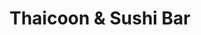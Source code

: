 ---
layout: place
title: "Thaicoon & Sushi Bar"
permalink: /georgia/marietta/thaicoon-sushi-bar.html
stateAbbr: GA
stateName: Georgia
cityName: Marietta
seo:
  name: "Thaicoon & Sushi Bar"
  type: Restaurant
  links: null
description: "Thaicoon & Sushi Bar serves delicious sushi in Marietta, Georgia. Try fresh Japanese dishes for a great dining experience. "
place_id: ChIJjRlOFyUU9YgRnjX1IOy8Mg0
photos:
  - name: >-
      places/ChIJjRlOFyUU9YgRnjX1IOy8Mg0/photos/AeeoHcIjtLrFRZ_YheKUsZaz22zk1gJ2rn_GsHHQEHawBzU-5tyVAmH_T2hsLk3jAtG4e0e9e6FwTSrlTENfADXXQRmqHRgUdf_78vG8RlYVnkCqJGtB0oDUm8UVE_f6P9l_0d-eSYMN5MHExMtGUVoIlO6-UK4cRGaN8t5fylH8Aylo7zq9bE2boXnHOT88qwTG7KcHpwJAdJqFaek-HBgQtYDkXvyp9DqDz4Bj8tiPvPWFXr4I80fmoVOGOND-1tDA7uEHjS-NJB-yWmFj_RiTSkwV_op9gSwgUtGr_TWzTzbu5KnfFfc2rAf-pQGSLtjVfihv7duAXz_j7LFdqI2OyRMl-MnXewbZoK_VgMg9swSdwdxlfPRdBg9reZ_O9UdiJ14H6T0LneQ3-aqrKl_T1ed_ISMLcXGW0sZgzHhWwZE8PQ
    widthPx: 4032
    heightPx: 3024
    authorAttributions:
      - displayName: Scott Andrews
        uri: https://maps.google.com/maps/contrib/110452335640496502629
        photoUri: >-
          https://lh3.googleusercontent.com/a-/ALV-UjU7ln7jccLAE-piDH9GBO4O7Fa8KKHY0UiGGE_PKrGZrzjWelQm=s100-p-k-no-mo
    flagContentUri: >-
      https://www.google.com/local/imagery/report/?cb_client=maps_api_places.places_api&image_key=!1e10!2sCIHM0ogKEICAgMDwuam4CA&hl=en-US
    googleMapsUri: >-
      https://www.google.com/maps/place//data=!3m4!1e2!3m2!1sCIHM0ogKEICAgMDwuam4CA!2e10!4m2!3m1!1s0x88f51425174e198d:0xd32bcec20f5359e
  - name: >-
      places/ChIJjRlOFyUU9YgRnjX1IOy8Mg0/photos/AeeoHcKrnjmWQMwPPu8TCnqvkb-xk3GqI8Xd3wNV2WFtVR2fZrXPM5_xqfEIUkb8x4v7y7gWjnH7Sw87fh761fUEr20Ea09B0UStHPSL083KPQ5hM2Xb18H9wSzpH6pMPbpvUmvGLKgcw1vEarlLGzTntUag8dPqEzTLHaHgUiJcKFl3RzgBOmM2BgcghARTqVZ5LkFi-ZP-5GHOl1k2HiftQmJUW3I2llzBgI_C1vf2gw-kmO0Nu9e3_rroCSnVXysHLp9P4hGm5G2kYL3RlAF7JyOORlFR3-A-SlGr2q-GrXZkLmOQycGxE-OHqmFtvGvbMHUh4B9JrFS03m81L4sl0EGyvP0MIm9_4geyH-vFv_wRKNQuxY4tUgCbMGjwIcHk7bMCzoBn_u1hWc1rNfemT_QY6eFqnekPya8JMwNwrf0trs8
    widthPx: 4032
    heightPx: 1960
    authorAttributions:
      - displayName: SERGIO GILL
        uri: https://maps.google.com/maps/contrib/116059312331166613135
        photoUri: >-
          https://lh3.googleusercontent.com/a-/ALV-UjW54P1r37u3JTXAYuLNIy2T6Uh9xK2LC0RY8PrWLcUB-TgRh8BR=s100-p-k-no-mo
    flagContentUri: >-
      https://www.google.com/local/imagery/report/?cb_client=maps_api_places.places_api&image_key=!1e10!2sCIHM0ogKEICAgIC47uOvpgE&hl=en-US
    googleMapsUri: >-
      https://www.google.com/maps/place//data=!3m4!1e2!3m2!1sCIHM0ogKEICAgIC47uOvpgE!2e10!4m2!3m1!1s0x88f51425174e198d:0xd32bcec20f5359e
  - name: >-
      places/ChIJjRlOFyUU9YgRnjX1IOy8Mg0/photos/AeeoHcImv9fVBWeKqwbL2TxMTgw3V_BKW1ljp3eBh5MmKiPJjgwl_JkXusxk58tjdn4FISSW4cAtq3jzfTrJgoPJAmfdADEPe_fFE2YVRPgP3sYL1X7vlH9JDmFutqHWVBW7-mahETDzFOU0KzqxfJE0xUu8CqxSEmT3wLVK43Xi6zAgDmORhbxQt5x06ACJMMZXVOMi28bz_glPS9LCeUE_73gm42VmSQ3kb28LnZYt24UqnJzqHvtW54_LGjsF-Yx6DW9GbrRXlwQ5SxgQFXZSfQaVEA3gp_DXDi-MMWyhB62ddItovc9ugxKVHOlk3aGJ3ZnLS-k2lkx-CvOLKSZYJV-w7cHRObAkElYYBc6WOS_lZblqnBAOwnc5yggacLXMqJekNNboNlDsFGzuWM0xQr7e7i0HeslOecdDuL_tFzavZf5H
    widthPx: 4080
    heightPx: 3072
    authorAttributions:
      - displayName: Darrin Keaton
        uri: https://maps.google.com/maps/contrib/104668872333866680613
        photoUri: >-
          https://lh3.googleusercontent.com/a-/ALV-UjWUwyVMIG18LXCouemZaj5Evv7zbRqfZSCsqj6ofOKzNe3pxtJH=s100-p-k-no-mo
    flagContentUri: >-
      https://www.google.com/local/imagery/report/?cb_client=maps_api_places.places_api&image_key=!1e10!2sCIHM0ogKEICAgMDI86-h4QE&hl=en-US
    googleMapsUri: >-
      https://www.google.com/maps/place//data=!3m4!1e2!3m2!1sCIHM0ogKEICAgMDI86-h4QE!2e10!4m2!3m1!1s0x88f51425174e198d:0xd32bcec20f5359e
  - name: >-
      places/ChIJjRlOFyUU9YgRnjX1IOy8Mg0/photos/AeeoHcLnjBpMK9MiteTm6KrAmKeI3OpKiZ2X0NHrPbcWY4adzQociWhZNVXioLLv1xpVwa7_MF1lXRXUkKcApNzME25H2n6fVgPuh5_SJzmJcYVTamIqtPG72cr_mj-BxlPVfERmsonntUlEuK-2dQeNmwNf3Lk42tnKzXwtppG-OY1nffxVb6orpkWfrHpcQq6l2DXub-DWTNnUwlyOtyC70ayplWU64jsLKx7LpZ6eWtcEdtj0aRgGisO4uwDXo-_HO5jZo7scbYvpYvg0LnnR1kx7NaTOaOPi1RarZVLoJOqCwWYJgA9bz7hGyuEn2eVQR_aqPmkQyUhexyUywPRaaWVFUPOz114d5W6DOSfbfMXlQutKWPOCNFDqujdekY3m9P8zyzyI_5VZvZiHUHu_Uj56RCwt-OGrkGXKtg
    widthPx: 4800
    heightPx: 3600
    authorAttributions:
      - displayName: Scott Andrews
        uri: https://maps.google.com/maps/contrib/110452335640496502629
        photoUri: >-
          https://lh3.googleusercontent.com/a-/ALV-UjU7ln7jccLAE-piDH9GBO4O7Fa8KKHY0UiGGE_PKrGZrzjWelQm=s100-p-k-no-mo
    flagContentUri: >-
      https://www.google.com/local/imagery/report/?cb_client=maps_api_places.places_api&image_key=!1e10!2sCIHM0ogKEICAgMDwuam4mAE&hl=en-US
    googleMapsUri: >-
      https://www.google.com/maps/place//data=!3m4!1e2!3m2!1sCIHM0ogKEICAgMDwuam4mAE!2e10!4m2!3m1!1s0x88f51425174e198d:0xd32bcec20f5359e
  - name: >-
      places/ChIJjRlOFyUU9YgRnjX1IOy8Mg0/photos/AeeoHcIaa3Bs85vdIVh1_6qYF45zHHezgAo6ECAfkhTVwrdMKo0TPFApccS7ur1lQ06auWKCEV7nVSUJrihFIldOM3ouzE33rhTvl3pz-vAKfqa8hGhNS9VaICYRdNp8Fme3rUtpzr9cKseygZmUifaaj04Y2MlmFj86oVIYX4WqcFDDhqnTxOJquf2JluT9nUjOFHdwkqJgupnbpL4EXC1pw8dbQuiHI-mm5lhAFkraY6vszBrNjwf228YKLPDcOUKVqT3-6vXJYvzQKupQERo7bDuPcdknCY_eV4ofBOu8sH4I77FNO0AEOfetT-hgDHah76xc4lLYVO2h7x7kodX8mbabeULKX24XFuURBB1C_4TwW_ND1nTLhnnhrhHL7NUc5yE72I3mzqZ182af7XBg3lUvH-1x7FG_x69XGfe6zms_-HI
    widthPx: 4032
    heightPx: 3024
    authorAttributions:
      - displayName: Scott Andrews
        uri: https://maps.google.com/maps/contrib/110452335640496502629
        photoUri: >-
          https://lh3.googleusercontent.com/a-/ALV-UjU7ln7jccLAE-piDH9GBO4O7Fa8KKHY0UiGGE_PKrGZrzjWelQm=s100-p-k-no-mo
    flagContentUri: >-
      https://www.google.com/local/imagery/report/?cb_client=maps_api_places.places_api&image_key=!1e10!2sCIHM0ogKEICAgMDwuam4qAE&hl=en-US
    googleMapsUri: >-
      https://www.google.com/maps/place//data=!3m4!1e2!3m2!1sCIHM0ogKEICAgMDwuam4qAE!2e10!4m2!3m1!1s0x88f51425174e198d:0xd32bcec20f5359e
  - name: >-
      places/ChIJjRlOFyUU9YgRnjX1IOy8Mg0/photos/AeeoHcJCKyBfXlTCggSEMgv0jKzU8O1yzyoExEOLyBDYr2E21hcDM65jxjEYkiqL17am1TuFUUFFdmmReiZbbbtiorJLVFpllRmZzZyOQ4MRdcLq09sSfPkO6Vo4UOWHrAPGrnYUn2AVOuFxPkHUG6HIzvDlNWXnX8yZcc4sJ_gKb_tI9tgvGu8noI3TNlNP32WBNuYHfEwfy8B8LZKe7ZMKN_ANcynXk2Fmqj3SSWBkyfcSpf4iUU95O9MTIrThtD84Ln-uSz4V1rum2xY6HrJSsrcGdlEvD3GbnmmiAhq7KVvh2f6KER2g_ll8cCjHx71zMLb8IqDS9Kca17ctV8BVAq9w86k6v55GmdXnQbVqa8WjnmvVB4P82jSgYC4wHHinrICD4aKHJaSsNa14O9OqVSb3s4ywyxFL9ZUorUo0wTgvoPuk
    widthPx: 4000
    heightPx: 2252
    authorAttributions:
      - displayName: Seth Horne
        uri: https://maps.google.com/maps/contrib/113672779643669969760
        photoUri: >-
          https://lh3.googleusercontent.com/a-/ALV-UjXkxQ3X4cPYPi1C-EpXzEKzDc7wj0y9RDK9VNVVM4y9BOhtrzjz2Q=s100-p-k-no-mo
    flagContentUri: >-
      https://www.google.com/local/imagery/report/?cb_client=maps_api_places.places_api&image_key=!1e10!2sCIHM0ogKEICAgICj57uzzgE&hl=en-US
    googleMapsUri: >-
      https://www.google.com/maps/place//data=!3m4!1e2!3m2!1sCIHM0ogKEICAgICj57uzzgE!2e10!4m2!3m1!1s0x88f51425174e198d:0xd32bcec20f5359e
  - name: >-
      places/ChIJjRlOFyUU9YgRnjX1IOy8Mg0/photos/AeeoHcLsVZfgkG3uyYK5J_C1LfWnotxrJ8bf6lI0EjAt1r4b0_WJhrNOQYKzAmOWJR7OKq19rgzyE1yC2fvOZlj7AaralMOFfiJ31W1HFDKICGk9PS1uC655Gqa-Ff_at7fQTRF65OH_8nBxcc_s7IJO24yIsKSN1PgUDWVWDFi8v2aQr2-g-ufAVBR5YRoRJQOg2RdtvYYTy_xFFnVt3A7bT2goTBDLFtb46spvHljCxO5AaeskzA7pTIu4soJsAUf7p1ZtFHRBKWMyWo1Ivcx7UrB97L5kGZHhq3H8ZPF2W71iEv9_fkg0mZ_GCdY3OQiMa-IEfVTKCVMOOQm5V8nRmp_7_a4DhDhNUsl6XxH3XdB0OKM-x0Zp3tkl_cO8W8mr5fgaqWOFWxTxscavVwCRc52Bt371a0GtNrYBgQvzy78aKtWb
    widthPx: 4080
    heightPx: 3072
    authorAttributions:
      - displayName: Darrin Keaton
        uri: https://maps.google.com/maps/contrib/104668872333866680613
        photoUri: >-
          https://lh3.googleusercontent.com/a-/ALV-UjWUwyVMIG18LXCouemZaj5Evv7zbRqfZSCsqj6ofOKzNe3pxtJH=s100-p-k-no-mo
    flagContentUri: >-
      https://www.google.com/local/imagery/report/?cb_client=maps_api_places.places_api&image_key=!1e10!2sCIHM0ogKEICAgMDI86-hkQE&hl=en-US
    googleMapsUri: >-
      https://www.google.com/maps/place//data=!3m4!1e2!3m2!1sCIHM0ogKEICAgMDI86-hkQE!2e10!4m2!3m1!1s0x88f51425174e198d:0xd32bcec20f5359e
  - name: >-
      places/ChIJjRlOFyUU9YgRnjX1IOy8Mg0/photos/AeeoHcLLoF6b-lhDbs_fJDRKMpaH8CM36Vzt5lQctufjTOYllAvgxe_5ka00a0NxP53JIHaqkQVEZGL_u7Uo713Gvk42RSENKjxTjQ3-huMwa8BigvSjXI6ClaVLgXjL7o1B9XMyHBkihXFbnurm1MBjXcCoqlmYvqMSlQMfZrh5QhJDJi7jFWqMXEjUd1Yq0nYrhGthoWeLGOs9prKQ6k_nyKaUFuprRyekCdh-17tt-q3ZKdxwHTLmgiMs5N2n8WDVbRFvT7JPBhQzvljwAcNEMfMqmNG3-WDW-G2UcMVr5cYnW3oRVtb3xQqd-s_AdSWY1KmFkwYQYKFyqQEVqnHHbK6yMo4FenG5JSHyb2RivPam6eTMzJObU0xFsF6Lb63oWDxc6acCiudvRrmPkWKBF4kquhQKFXDffRJ39BL5fXU
    widthPx: 4000
    heightPx: 2252
    authorAttributions:
      - displayName: Seth Horne
        uri: https://maps.google.com/maps/contrib/113672779643669969760
        photoUri: >-
          https://lh3.googleusercontent.com/a-/ALV-UjXkxQ3X4cPYPi1C-EpXzEKzDc7wj0y9RDK9VNVVM4y9BOhtrzjz2Q=s100-p-k-no-mo
    flagContentUri: >-
      https://www.google.com/local/imagery/report/?cb_client=maps_api_places.places_api&image_key=!1e10!2sCIHM0ogKEICAgICj57uzTg&hl=en-US
    googleMapsUri: >-
      https://www.google.com/maps/place//data=!3m4!1e2!3m2!1sCIHM0ogKEICAgICj57uzTg!2e10!4m2!3m1!1s0x88f51425174e198d:0xd32bcec20f5359e
  - name: >-
      places/ChIJjRlOFyUU9YgRnjX1IOy8Mg0/photos/AeeoHcL2JgLs0mnkYlSEOSy4XTh1lT3aQQ-k-fENZH4Eq-WEvJg8v9M-vYQKaNsmdi_2N-PvmELoUBG0bst0ZV8nk5Mm5tAsBvJl-jzCkCrN7Jz_pZbswp98R9RMo9BqZhbvCWb9cpCakgYJXbbrfPnI-0hBaozBIlNaUvanATisGJn5hQTQRhKPJYQnye9g6Vs8jfLuUXCvmYkZqwPkFprq8X5l2gRisVP8BFPLCR7Z65f9dvbVOpZBUrmdRaCZo2721JX1AbySBccvZOpCB0aItGWVaPXLcAHhXU1Ku7zVKiM2TevbiHLlzitcPsUlLLBiSHVsFpUBLBPBD0y3ImWyl5NKw7AWEldn8kcYn1NwRnB-2qwklLKOyeASFbL9R5uUwnUKFNn_KRwtSL3fJUAZD7FrSs05oc8B79bmtwX3PgyUCjQD
    widthPx: 3000
    heightPx: 4000
    authorAttributions:
      - displayName: Yong Choi
        uri: https://maps.google.com/maps/contrib/114116588073861543473
        photoUri: >-
          https://lh3.googleusercontent.com/a-/ALV-UjWabE_CUDRHOGkmqahLlcObAx6i2yi2Hf4dsmOxnHkfaeRLdD909Q=s100-p-k-no-mo
    flagContentUri: >-
      https://www.google.com/local/imagery/report/?cb_client=maps_api_places.places_api&image_key=!1e10!2sCIHM0ogKEICAgIC1qNDvmwE&hl=en-US
    googleMapsUri: >-
      https://www.google.com/maps/place//data=!3m4!1e2!3m2!1sCIHM0ogKEICAgIC1qNDvmwE!2e10!4m2!3m1!1s0x88f51425174e198d:0xd32bcec20f5359e
  - name: >-
      places/ChIJjRlOFyUU9YgRnjX1IOy8Mg0/photos/AeeoHcKEfT-Hoff8dCqsxMgosm4z_BJHVBWojNPqfu-mpngqWHyEE-PTXptU7vvEmZZsou6jXCvR4bQyt_D-db1hqUGWqFYbFeRayJkAeyDtdwhvjTE1Wjp6LfQlTXaj_7YfUSfV5eO9siiPcr6RL1H5NxhsX0kxsP-CTkUsc5pU7aP80ADnoRzrqPSVb0s_vTqmhS3ylwHS--twskR9SDAeQ3dUxAYsljSBJ8oQ5fo-XVRzA6zUCwW1N6-urDUxBMOsFFlCmFC32OQEk3IrxgCRvi68dD89V6WhRsOaq302Wgur7keg8LEh7yP-yX1VddeMsXsvhF87ql2qAffYk0XXJwfIF21PwhgJrHlMjpR9aGc7J5WfaZNbXvNc-hnfDphIH-zuCnskG3hQKBIX8l6T79yZN1bDKuiK7LLPyTy4-MBuFNBO
    widthPx: 3024
    heightPx: 4032
    authorAttributions:
      - displayName: Frank Ribera
        uri: https://maps.google.com/maps/contrib/108624049284784374938
        photoUri: >-
          https://lh3.googleusercontent.com/a-/ALV-UjVa6nrMRsuSZgDUkLY2lUOp3cKJKMnZ4wHjHX7ek-UCN79nhiqfvQ=s100-p-k-no-mo
    flagContentUri: >-
      https://www.google.com/local/imagery/report/?cb_client=maps_api_places.places_api&image_key=!1e10!2sCIHM0ogKEICAgICGh7aItAE&hl=en-US
    googleMapsUri: >-
      https://www.google.com/maps/place//data=!3m4!1e2!3m2!1sCIHM0ogKEICAgICGh7aItAE!2e10!4m2!3m1!1s0x88f51425174e198d:0xd32bcec20f5359e
address: 34 Mill St, Marietta, GA 30060, USA
street: 34 Mill St
city: Marietta
state: GA
zip: '30060'
country: USA
neighborhood: null
latitude: '33.953508'
longitude: '-84.550931'
accessibility_options:
  wheelchairAccessibleParking: true
  wheelchairAccessibleEntrance: true
  wheelchairAccessibleRestroom: true
  wheelchairAccessibleSeating: true
business_status: OPERATIONAL
name: Thaicoon & Sushi Bar
google_maps_links:
  directionsUri: >-
    https://www.google.com/maps/dir//''/data=!4m7!4m6!1m1!4e2!1m2!1m1!1s0x88f51425174e198d:0xd32bcec20f5359e!3e0
  placeUri: https://maps.google.com/?cid=951030193679840670
  writeAReviewUri: >-
    https://www.google.com/maps/place//data=!4m3!3m2!1s0x88f51425174e198d:0xd32bcec20f5359e!12e1
  reviewsUri: >-
    https://www.google.com/maps/place//data=!4m4!3m3!1s0x88f51425174e198d:0xd32bcec20f5359e!9m1!1b1
  photosUri: >-
    https://www.google.com/maps/place//data=!4m3!3m2!1s0x88f51425174e198d:0xd32bcec20f5359e!10e5
primary_type: Asian Restaurant
opening_hours:
  regular: null
  current: null
secondary_opening_hours:
  regular:
    weekdayDescriptions: null
    type: null
  current:
    weekdayDescriptions: null
    type: null
phone: null
price_level: null
price_range: null
rating: null
rating_count: 0
website: null
reviews: null
parking_options: null
payment_options: null
allow_dogs: null
curbside_pickup: null
delivery: null
dine_in: null
good_for_children: null
good_for_groups: null
good_for_sports: null
live_music: null
menu_for_children: null
outdoor_seating: null
reservable: null
restroom: null
serves_beer: null
serves_breakfast: null
serves_brunch: null
serves_cocktails: null
serves_coffee: null
serves_dinner: null
serves_dessert: null
serves_lunch: null
serves_vegetarian_food: null
serves_wine: null
takeout: null
update_category: essentials
summary: null

---